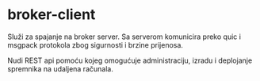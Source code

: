 # broker-client
Služi za spajanje na broker server. Sa serverom komunicira preko quic i msgpack protokola zbog
sigurnosti i brzine prijenosa.

Nudi REST api pomoću kojeg omogućuje administraciju, izradu i deplojanje spremnika na udaljena
računala.
